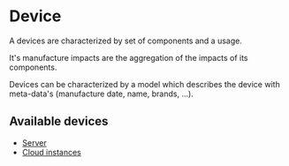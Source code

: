 # Device

A devices are characterized by set of components and a usage.

It's manufacture impacts are the aggregation of the impacts of its components. 

Devices can be characterized by a model which describes the device with meta-data's (manufacture date, name, brands, ...).

## Available devices

* [Server](devices/cloud.md)
* [Cloud instances](devices/server.md)

